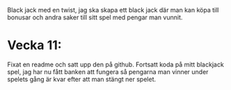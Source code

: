 Black jack med en twist, jag ska skapa ett black jack där man kan köpa till bonusar och andra saker till sitt spel med pengar man vunnit.

# Vecka 11: 
Fixat en readme och satt upp den på github. Fortsatt koda på mitt blackjack spel, jag har nu fått banken att fungera så pengarna man vinner under spelets gång är kvar efter att man stängt ner spelet.
